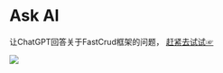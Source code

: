 # Ask AI

让ChatGPT回答关于FastCrud框架的问题， [赶紧去试试☞](https://ai.handsfree.work/#/chat?productKey=repo_gpt-3.5-turbo)

![](/images/ask-ai.png)

